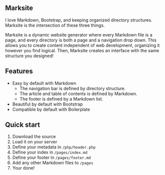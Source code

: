 Marksite
--------

I love Markdown, Bootstrap, and keeping organized directory structures.
Marksite is the intersection of these three things.

Marksite is a dynamic website generator where every Markdown file
is a page, and every directory is both a page and a navigation drop down.
This allows you to create content independent of web development,
organizing it however you find logical. Then, Marksite creates
an interface with the same structure you designed!

## Features

-   Easy by default with Markdown
	-   The navigation bar is defined by directory structure.
	-   The article and table of contents is defined by Markdown.
	-   The footer is defined by a Markdown list.
-   Beautiful by default with Bootstrap
-   Compatible by default with Boilerplate

## Quick start

1.  Download the source
2.  Load it on your server
3.  Define your metadata in `/php/header.php`
4.  Define your index in `/pages/index.md`
5.  Define your footer in `/pages/footer.md`
6.  Add any other Markdown files to `/pages`
7.  Your done!